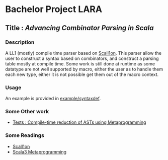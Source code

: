 # Bachelor Project LARA

## Title : _Advancing Combinator Parsing in Scala_

### Description
A LL1 (mostly) compile time parser based on [Scall1on](https://github.com/epfl-lara/scallion). This parser allow the user to construct a syntax based on combinators, and construct a parsing table mostly at compile time. Some work is still done at runtime as some datatype are not well supported by macro, either the user as to handle them each new type, either it is not possible get them out of the macro context.

### Usage

An example is provided in [example/syntaxdef](https://github.com/PaulCoral/Compile-Time-LL1-Parser/tree/master/example/syntaxdef).

### Some Other work
- [Tests : Compile-time reduction of ASTs using Metaprogramming](https://gitlab.epfl.ch/pcoral/bachelor-project-lara-personal-information/-/tree/AST_macro_tests)

### Some Readings
- [Scall1on](https://github.com/epfl-lara/scallion)
- [Scala3 Metaprogramming](https://dotty.epfl.ch/docs/Metaprogramming/index.html)


